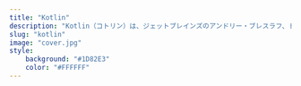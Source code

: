 ```yaml
---
title: "Kotlin"
description: "Kotlin（コトリン）は、ジェットブレインズのアンドリー・ブレスラフ、ドミトリー・ジェメロフが開発した、静的型付けのオブジェクト指向プログラミング言語である。"
slug: "kotlin"
image: "cover.jpg"
style:
    background: "#1D82E3"
    color: "#FFFFFF"
---
```

